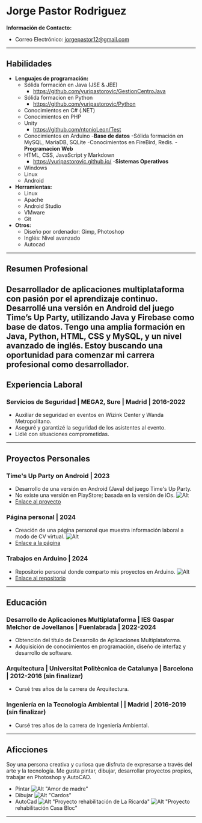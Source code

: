 # Jorge Pastor Rodriguez

**Información de Contacto:**
- Correo Electrónico: jorgepastor12@gmail.com
---

## Habilidades

- **Lenguajes de programación:**
  - Sólida formación en Java (JSE & JEE)
    - https://github.com/yuripastorovic/GestionCentroJava
  - Sólida formacion en Python
    - https://github.com/yuripastorovic/Python
  - Conocimientos en C# (.NET)
  - Conocimientos en PHP
  - Unity
    - https://github.com/ntonioLeon/Test
  - Conocimientos en Arduino
-**Base de datos**
  -Sólida formación en MySQL, MariaDB, SQLite
  -Conocimientos en FireBird, Redis.
-**Programacion Web**
  - HTML, CSS, JavaScript y Markdown
    - https://yuripastorovic.github.io/
-**Sistemas Operativos**
  - Windows
  - Linux
  - Android
- **Herramientas:**
  - Linux
  - Apache
  - Android Studio
  - VMware
  - Git
- **Otros:**
  - Diseño por ordenador: Gimp, Photoshop
  - Inglés: Nivel avanzado
  - Autocad
---

## Resumen Profesional

Desarrollador de aplicaciones multiplataforma con pasión por el aprendizaje continuo. Desarrollé una versión en Android del juego Time’s Up Party, utilizando Java y Firebase como base de datos. Tengo una amplia formación en Java, Python, HTML, CSS y MySQL, y un nivel avanzado de inglés. Estoy buscando una oportunidad para comenzar mi carrera profesional como desarrollador.
---

## Experiencia Laboral

### Servicios de Seguridad | MEGA2, Sure | Madrid | 2016-2022
- Auxiliar de seguridad en eventos en Wizink Center y Wanda Metropolitano.
- Aseguré y garantizé la seguridad de los asistentes al evento.
- Lidié con situaciones comprometidas.
---

## Proyectos Personales

### Time's Up Party on Android | 2023
- Desarrollo de una versión en Android (Java) del juego Time's Up Party.
- No existe una versión en PlayStore; basada en la versión de iOs.
![Alt](https://www.leagueoflegends.com/static/logo-1200-04b3cefafba917c9c571f9244fd28a1e.png)
-  [Enlace al proyecto](https://github.com/yuripastorovic/TimesUpParty)


### Página personal | 2024
- Creación de una página personal que muestra información laboral a modo de CV virtual.
![Alt](https://www.leagueoflegends.com/static/logo-1200-04b3cefafba917c9c571f9244fd28a1e.png)
- [Enlace a la página](https://yuripastorovic.github.io/)

### Trabajos en Arduino | 2024
- Repositorio personal donde comparto mis proyectos en Arduino.
![Alt](https://www.leagueoflegends.com/static/logo-1200-04b3cefafba917c9c571f9244fd28a1e.png)
- [Enlace al repositorio](https://github.com/yuripastorovic/Arduino)
---

## Educación

### Desarrollo de Aplicaciones Multiplataforma | IES Gaspar Melchor de Jovellanos | Fuenlabrada | 2022-2024
- Obtención del título de Desarrollo de Aplicaciones Multiplataforma.
- Adquisición de conocimientos en programación, diseño de interfaz y desarrollo de software.

### Arquitectura | Universitat Politècnica de Catalunya | Barcelona | 2012-2016 (sin finalizar)
- Cursé tres años de la carrera de Arquitectura.

### Ingeniería en la Tecnología Ambiental |  | Madrid | 2016-2019 (sin finalizar)
- Cursé tres años de la carrera de Ingeniería Ambiental.
---

## Aficciones

Soy una persona creativa y curiosa que disfruta de expresarse a través del arte y la tecnología. Me gusta pintar, dibujar, desarrollar proyectos propios, trabajar en Photoshop y AutoCAD.
- Pintar
![Alt](https://www.leagueoflegends.com/static/logo-1200-04b3cefafba917c9c571f9244fd28a1e.png)
"Amor de madre" 
- Dibujar
![Alt](https://www.leagueoflegends.com/static/logo-1200-04b3cefafba917c9c571f9244fd28a1e.png)
"Cardos" 
- AutoCad
![Alt](https://www.leagueoflegends.com/static/logo-1200-04b3cefafba917c9c571f9244fd28a1e.png)
"Proyecto rehabilitación de La Ricarda"
![Alt](https://www.leagueoflegends.com/static/logo-1200-04b3cefafba917c9c571f9244fd28a1e.png)
"Proyecto rehabilitación Casa Bloc" 
---
